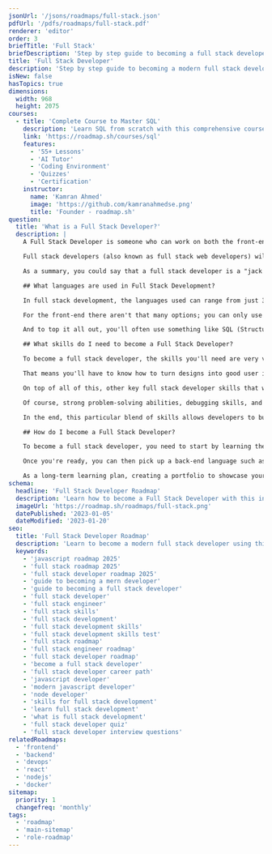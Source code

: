 ```yaml
---
jsonUrl: '/jsons/roadmaps/full-stack.json'
pdfUrl: '/pdfs/roadmaps/full-stack.pdf'
renderer: 'editor'
order: 3
briefTitle: 'Full Stack'
briefDescription: 'Step by step guide to becoming a full stack developer in 2025'
title: 'Full Stack Developer'
description: 'Step by step guide to becoming a modern full stack developer in 2025'
isNew: false
hasTopics: true
dimensions:
  width: 968
  height: 2075
courses:
  - title: 'Complete Course to Master SQL'
    description: 'Learn SQL from scratch with this comprehensive course'
    link: 'https://roadmap.sh/courses/sql'
    features:
      - '55+ Lessons'
      - 'AI Tutor'
      - 'Coding Environment'
      - 'Quizzes'
      - 'Certification'
    instructor:
      name: 'Kamran Ahmed'
      image: 'https://github.com/kamranahmedse.png'
      title: 'Founder - roadmap.sh'
question:
  title: 'What is a Full Stack Developer?'
  description: |
    A Full Stack Developer is someone who can work on both the front-end and the back-end of an application. They write code and, most of the time, also take care of everything required to push the product into production.

    Full stack developers (also known as full stack web developers) will usually have the required skills to tackle any part of the web development process. In the front end, they'll focus on building the user interface using technologies such as HTML, [JavaScript](https://roadmap.sh/javascript), and CSS (Cascading Style Sheets - usually mixed with some UI framework such as React or Vue). For the back-end side of these projects, they will code the business logic and any type of data access required involving either some [SQL](https://roadmap.sh/sql) database or, in some projects, noSQL options. As part of the back-end, there might also be some API design involved, as well as other performance and scalability optimizations that need to be performed.

    As a summary, you could say that a full stack developer is a "jack of all trades" when it comes to web development. While they might not always be the absolute experts in any of those technologies, they're more than capable of filling any gaps in the team.

    ## What languages are used in Full Stack Development?

    In full stack development, the languages used can range from just 3 to a multitude of options.

    For the front-end there aren't that many options; you can only use HTML, CSS, and JavaScript (with the freedom of picking the framework that best suits your preferences). However, on the back-end, the story is quite different. Of course, you can pick JavaScript, keeping the full tech stack homogenous, but you also have the option to add multiple programming languages if you're going with a microservices-based architecture, using the right language for each service. If that's your situation, some of the most popular languages include [Python](https://roadmap.sh/python), Ruby, [Java](https://roadmap.sh/java), [PHP](https://roadmap.sh/php), or [C#](https://roadmap.sh/aspnet-core).

    And to top it all out, you'll often use something like SQL (Structured Query Language) for your database interactions (unless you're going with a NoSQL database).

    ## What skills do I need to become a Full Stack Developer?

    To become a full stack developer, the skills you'll need are very varied. You'll need to understand both front-end and back-end software development, including some of the most popular frameworks and libraries.

    That means you'll have to know how to turn designs into good user interfaces following the latest UX trends. In the back-end, you'll need to grasp server-side programming, work with databases, manage APIs, and ensure that everything integrates as it should. And you'll do all of that as part of your regular development process.

    On top of all of this, other key full stack developer skills that would enhance your profile are version control systems (such as Git which is the current industry standard) and understanding RESTful APIs.

    Of course, strong problem-solving abilities, debugging skills, and a willingness to continuously learn new technologies are also crucial for this role, like they are for any software development job.

    In the end, this particular blend of skills allows developers to build full-featured web applications from start to finish.

    ## How do I become a Full Stack Developer?

    To become a full stack developer, you need to start by learning the basics of HTML, CSS, and JavaScript, they will give you everything you need to master front-end development.

    Once you're ready, you can then pick up a back-end language such as Python or Java (or even JavaScript again through Node.js). Try to start small and build a simple back-end for your website. A good idea here is to pick up a full stack framework, such as NextJS or Django; they will make it easy for you to integrate the back-end into your project. Slowly start introducing database management into the mix. This will open up the door to more complex applications. Just remember to start with small projects to practice your full stack developer skills and gradually work on more complex ones.

    As a long-term learning plan, creating a portfolio to showcase your progress can be a great motivator. Consider following roadmaps like the [full stack roadmap](https://roadmap.sh/full-stack), and keep learning through online courses or bootcamps to boost your journey into full stack development.
schema:
  headline: 'Full Stack Developer Roadmap'
  description: 'Learn how to become a Full Stack Developer with this interactive step by step guide in 2025. We also have resources and short descriptions attached to the roadmap items so you can get everything you want to learn in one place.'
  imageUrl: 'https://roadmap.sh/roadmaps/full-stack.png'
  datePublished: '2023-01-05'
  dateModified: '2023-01-20'
seo:
  title: 'Full Stack Developer Roadmap'
  description: 'Learn to become a modern full stack developer using this roadmap. Community driven, articles, resources, guides, interview questions, quizzes for modern full stack development.'
  keywords:
    - 'javascript roadmap 2025'
    - 'full stack roadmap 2025'
    - 'full stack developer roadmap 2025'
    - 'guide to becoming a mern developer'
    - 'guide to becoming a full stack developer'
    - 'full stack developer'
    - 'full stack engineer'
    - 'full stack skills'
    - 'full stack development'
    - 'full stack development skills'
    - 'full stack development skills test'
    - 'full stack roadmap'
    - 'full stack engineer roadmap'
    - 'full stack developer roadmap'
    - 'become a full stack developer'
    - 'full stack developer career path'
    - 'javascript developer'
    - 'modern javascript developer'
    - 'node developer'
    - 'skills for full stack development'
    - 'learn full stack development'
    - 'what is full stack development'
    - 'full stack developer quiz'
    - 'full stack developer interview questions'
relatedRoadmaps:
  - 'frontend'
  - 'backend'
  - 'devops'
  - 'react'
  - 'nodejs'
  - 'docker'
sitemap:
  priority: 1
  changefreq: 'monthly'
tags:
  - 'roadmap'
  - 'main-sitemap'
  - 'role-roadmap'
---
```

